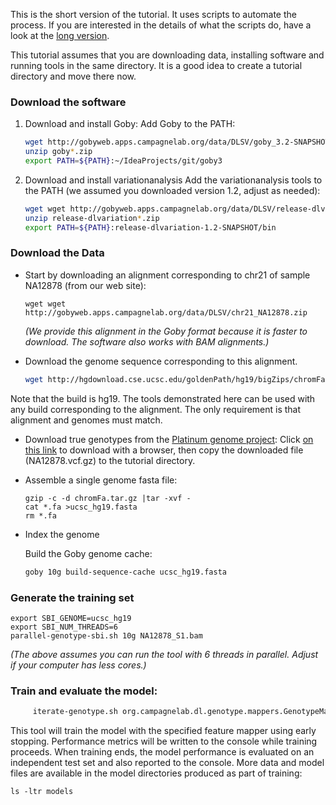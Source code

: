 This is the short version of the tutorial. It uses scripts to automate the process. If you are interested in the details of what
the scripts do, have a look at the [long version](./GENOTYPE-TUTORIAL-LONG.md).

This tutorial assumes that you are downloading data, installing software and running tools in the 
same directory. It is a good idea to create a tutorial directory and move there now. 

### Download the software

 1. Download and install Goby:
Add Goby to the PATH:
    ```sh
    wget http://gobyweb.apps.campagnelab.org/data/DLSV/goby_3.2-SNAPSHOT-bin.zip    
    unzip goby*.zip
    export PATH=${PATH}:~/IdeaProjects/git/goby3
    ```

2. Download and install variationanalysis
Add the variationanalysis tools to the PATH (we assumed you downloaded version 1.2, adjust as needed):
    ```sh
    wget wget http://gobyweb.apps.campagnelab.org/data/DLSV/release-dlvariation_1.2-SNAPSHOT.zip 
    unzip release-dlvariation*.zip
    export PATH=${PATH}:release-dlvariation-1.2-SNAPSHOT/bin
    ```

### Download the Data
- Start by downloading an alignment corresponding to chr21 of sample NA12878 (from our web site):

    ```
    wget wget http://gobyweb.apps.campagnelab.org/data/DLSV/chr21_NA12878.zip
    ```
     _(We provide this alignment in the Goby format because it is faster to download. The software also 
    works with BAM alignments.)_
 - Download the genome sequence corresponding to this alignment.
    ```sh
    wget http://hgdownload.cse.ucsc.edu/goldenPath/hg19/bigZips/chromFa.tar.gz
    ```
Note that the build is hg19. The tools demonstrated here can be used with any build corresponding to the alignment.
The only requirement is that alignment and genomes must match.

 - Download true genotypes from the [Platinum genome project](http://www.illumina.com/platinumgenomes/):
Click [on this link](ftp://platgene_ro@ussd-ftp.illumina.com/2016-1.0/hg19/small_variants/NA12878/NA12878.vcf.gz) 
to download with a browser, then copy the downloaded file (NA12878.vcf.gz) to the tutorial
directory.


 - Assemble a single genome fasta file:
    ```
    gzip -c -d chromFa.tar.gz |tar -xvf -
    cat *.fa >ucsc_hg19.fasta
    rm *.fa
    ```

 - Index the genome
   
   Build the Goby genome cache:
   ```sh
   goby 10g build-sequence-cache ucsc_hg19.fasta
   ```


### Generate the training set
```
export SBI_GENOME=ucsc_hg19
export SBI_NUM_THREADS=6
parallel-genotype-sbi.sh 10g NA12878_S1.bam
```
   _(The above assumes you can run the tool with 6 threads in parallel. Adjust if your computer
     has less cores.)_
     
### Train and evaluate the model:
```sh
     iterate-genotype.sh org.campagnelab.dl.genotype.mappers.GenotypeMapperV13 1
```
This tool will train the model with the specified feature mapper using early stopping. 
Performance metrics will be written to the console while training proceeds. When training ends,
the model performance is evaluated on an independent test set and also reported to the console.
More data and model files are available in the model directories produced as part of training:
 
```
ls -ltr models
```
